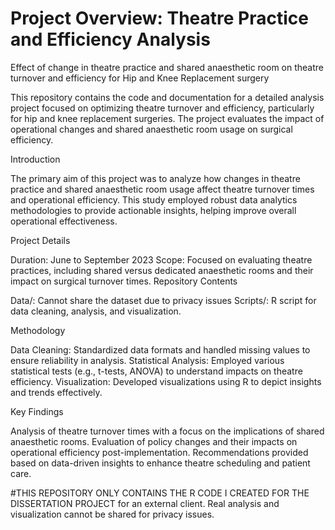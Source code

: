 # Project Overview: Theatre Practice and Efficiency Analysis

Effect of change in theatre practice and shared anaesthetic room on theatre turnover and efficiency for Hip and Knee Replacement surgery

This repository contains the code and documentation for a detailed analysis project focused on optimizing theatre turnover and efficiency, particularly for hip and knee replacement surgeries. The project evaluates the impact of operational changes and shared anaesthetic room usage on surgical efficiency.

Introduction

The primary aim of this project was to analyze how changes in theatre practice and shared anaesthetic room usage affect theatre turnover times and operational efficiency. This study employed robust data analytics methodologies to provide actionable insights, helping improve overall operational effectiveness.

Project Details

Duration: June to September 2023
Scope: Focused on evaluating theatre practices, including shared versus dedicated anaesthetic rooms and their impact on surgical turnover times.
Repository Contents

Data/: Cannot share the dataset due to privacy issues
Scripts/: R script for data cleaning, analysis, and visualization.

Methodology

Data Cleaning: Standardized data formats and handled missing values to ensure reliability in analysis.
Statistical Analysis: Employed various statistical tests (e.g., t-tests, ANOVA) to understand impacts on theatre efficiency.
Visualization: Developed visualizations using R to depict insights and trends effectively.

Key Findings

Analysis of theatre turnover times with a focus on the implications of shared anaesthetic rooms.
Evaluation of policy changes and their impacts on operational efficiency post-implementation.
Recommendations provided based on data-driven insights to enhance theatre scheduling and patient care.

#THIS REPOSITORY ONLY CONTAINS THE R CODE I CREATED FOR THE DISSERTATION PROJECT for an external client. Real analysis and visualization cannot be shared for privacy issues.
